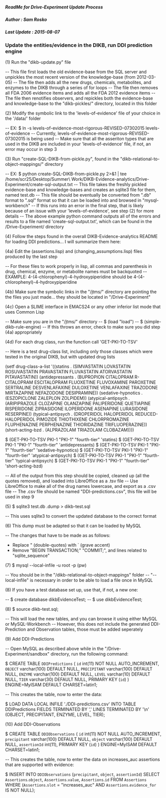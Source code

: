 ##### ReadMe for Drive-Experiment Update Process
##### Author : Sam Rosko
##### Last Update : 2015-08-07

### Update the entities/evidence in the DIKB, run DDI prediction engine

(1) Run the "dikb-update.py" file

-- This file first loads the old evidence-base from the SQL server and unpickles the most recent version of the knowledge-base (from 2012-03-05)
-- The file then adds all the new drugs, chemicals, metabolites, and enzymes to the DIKB through a series of for loops
-- The file then removes all FDA 2006 evidence items and adds all the FDA 2012 evidence items
-- The file then renotifies observers, and repickles both the evidence-base and knowledge-base to the "dikb-pickles/" directory, located in this folder

(2) Modify the symbolic link to the 'levels-of-evidence' file of your choice in the '/data/' folder

-- EX: $ ln -s levels-of-evidence-most-rigorous-REVISED-07302015 levels-of-evidence
-- Currently, levels-of-evidence-most-rigorous-REVISED-07302015 is being used
-- Make sure that all the asseriton types that are used in the DIKB are included in your 'levels-of-evidence' file, if not, an error may occur in step 3

(3) Run "create-SQL-DIKB-from-pickle.py", found in the "dikb-relational-to-object-mappings/" directory

-- EX: $ python create-SQL-DIKB-from-pickle.py 2>&1 | tee /home/scr25/Desktop/Summer\ Work/DIKB-Evidence-analytics/Drive-Experiment/create-sql-output.txt
-- This file takes the freshly pickled evidence-base and knowledge-bases and creates an sqlite3 file for them, named test.db
-- This file should be eventually be converted from ".db" format to ".sql" format so that it can be loaded into and browsed in "mysql-workbench"
-- If this runs into an error in the final step, that is likely because of an issue with your 'levels-of-evidence', see step (2) for more details
-- The above example python command outputs all of the errors and results to a file named 'create-sql-output.txt', which can be found in the /Drive-Experiment/ directory

(4) Follow the steps found in the overall DIKB-Evidence-analytics README for loading DDI predictions... I will summarize them here:

(4a) Edit the (assertions.lisp) and (changing_assumptions.lisp) files produced by the last step

-- For these files to work properly in lisp, all commas and parenthesis in drug, chemical, enzyme, or metabolite names must be backquoted
-- EXAMPLE: 4-(4-chlorophenyl)-4-hydroxypiperidine should be 4-\(4-chlorophenyl\)-4-hydroxypiperidine

(4b) Make sure the symbolic links in the "/jtms/" directory are pointing the the files you just made... they should be located in "/Drive-Experiment"

(4c) Open a SLIME interface in EMACS24 or any other inferior list mode that uses Common Lisp

-- Make sure you are in the "/jtms/" directory
-- $ (load "load")
-- $ (simple-dikb-rule-engine)
-- If this throws an error, check to make sure you did step (4a) appropriately

(4d) For each drug class, run the function call 'GET-PKI-TO-TSV'

-- Here is a test drug-class list, including only those classes which were tested in the original DIKB, but with updated drug lists

(setf drug-class-a-list '((statins . (SIMVASTATIN LOVASTATIN ROSUVASTATIN PRAVASTATIN FLUVASTATIN ATORVASTATIN PITAVASTATIN))
   (antidepressants . (BUPROPION CITALOPRAM R-CITALOPRAM ESCITALOPRAM FLUOXETINE FLUVOXAMINE PAROXETINE SERTRALINE DESVENLAFAXINE DULOXETINE VENLAFAXINE TRAZODONE MIRTAZAPINE NEFAZODONE DESIPRAMINE))
   (sedative-hypnotics . (ESZOPICLONE ZALEPLON ZOLPIDEM))
   (atypical-antipsych . (ARIPIPRAZOLE CLOZAPINE OLANZAPINE PALIPERIDONE QUETIAPINE RISPERIDONE ZIPRASIDONE ILOPERIDONE ASENAPINE LURASIDONE RESERPINE))
   (typical-antipsych . (DROPERIDOL HALOPERIDOL REDUCED-HALOPERIDOL PIMOZIDE THIOTHIXENE CHLORPROMAZINE FLUPHENAZINE PERPHENAZINE THIORIDAZINE TRIFLUOPERAZINE))
   (short-acting-bzd . (ALPRAZOLAM TRIAZOLAM CLOBAZAM))))

$ (GET-PKI-TO-TSV PKI-1 "PKI-1" "fourth-tier" 'statins)
$ (GET-PKI-TO-TSV PKI-1 "PKI-1" "fourth-tier" 'antidepressants)
$ (GET-PKI-TO-TSV PKI-1 "PKI-1" "fourth-tier" 'sedative-hypnotics)
$ (GET-PKI-TO-TSV PKI-1 "PKI-1" "fourth-tier" 'atypical-antipsych)
$ (GET-PKI-TO-TSV PKI-1 "PKI-1" "fourth-tier" 'typical-antipsych)
$ (GET-PKI-TO-TSV PKI-1 "PKI-1" "fourth-tier" 'short-acting-bzd)

-- All of the output from this step should be copied, cleaned up (all the quotes removed), and loaded into LibreOffice as a .tsv file
-- Use LibreOffice to make all of the drug names lowercase, and export as a .csv file
-- The .csv file should be named "DDI-predictions.csv", this file will be used in step 9

(5) $ sqlite3 test.db .dump > dikb-test.sql

-- This uses sqlite3 to convert the updated database to the correct format

(6) This dump must be adapted so that it can be loaded by MySQL

-- The changes that have to be made as as follows:

  - Replace " (double-quotes) with ` (grave accent)
  - Remove "BEGIN TRANSACTION;" "COMMIT;", and lines related to "sqlite_sequence"

(7) $ mysql --local-infile -u root -p (pw)

-- You should be in the "/dikb-relational-to-object-mappings" folder
-- "--local-infile" is necessary in order to be able to load a file once in MySQL

(8) If you have a test database set up, use that, if not, a new one:

-- $ create database dikbEvidenceTest;
-- $ use dikbEvidenceTest; 

(8) $ source dikb-test.sql;

-- This will load the new tables, and you can browse it using either MySQL or MySQL-Workbench
-- However, this does not include the generated DDI-Prediction and Observation tables, those must be added seperately

(9) Add DDI-Predictions

-- Open MySQL as described above while in the "/Drive-Experiment/sandbox" directory, run the following command:

$ CREATE TABLE `DDIPredictions` (
  `id` int(11) NOT NULL AUTO_INCREMENT,
  `OBJECT` varchar(100) DEFAULT NULL,
  `PRECIPITANT` varchar(100) DEFAULT NULL,
  `ENZYME` varchar(100) DEFAULT NULL,
  `LEVEL` varchar(10) DEFAULT NULL,
  `TIER` varchar(30) DEFAULT NULL,
  PRIMARY KEY (`id`)
) ENGINE=MyISAM DEFAULT CHARSET=latin1;

-- This creates the table, now to enter the data: 

$ LOAD DATA LOCAL INFILE './DDI-predictions.csv' INTO TABLE DDIPredictions FIELDS TERMINATED BY ',' LINES TERMINATED BY '\n' (OBJECT, PRECIPITANT, ENZYME, LEVEL, TIER); 

(10) Add DDI-Observations

$ CREATE TABLE `DDIObservations` (
  `id` int(11) NOT NULL AUTO_INCREMENT,
  `precipitant` varchar(100) DEFAULT NULL,
  `object` varchar(100) DEFAULT NULL,
  `assertionId` int(11), 
  PRIMARY KEY (`id`)
) ENGINE=MyISAM DEFAULT CHARSET=latin1;

-- This creates the table, now to enter the data on increases_auc assertions that are supported with evidence:

$ INSERT INTO `DDIObservations` (`precipitant`, `object`, `assertionId`) SELECT `Assertions`.`object`,  `Assertions`.`value`, `Assertions`.`id` FROM `Assertions` WHERE (`Assertions`.`slot` = "increases_auc" AND `Assertions`.`evidence_for` IS NOT NULL);